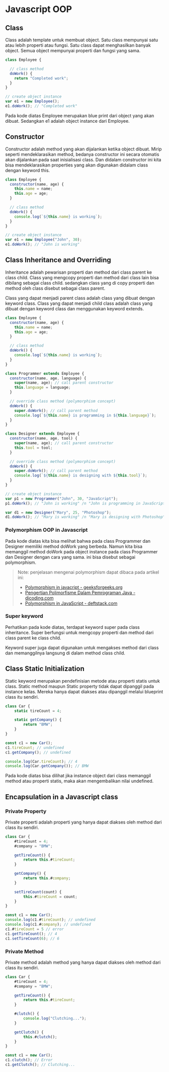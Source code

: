 # Javascript OOP

## Class

Class adalah template untuk membuat object. Satu class mempunyai satu atau lebih properti atau fungsi. Satu class dapat menghasilkan banyak object. Semua object mempunyai properti dan fungsi yang sama.

```javascript
class Employee {

  // class method
  doWork() {
    return "Completed work";
  }
}

// create object instance
var e1 = new Employee();
e1.doWork(); // "Completed work"
```

Pada kode diatas Employee merupakan blue print dari object yang akan dibuat. Sedangkan e1 adalah object instance dari Employee.

## Constructor

Constructor adalah method yang akan dijalankan ketika object dibuat. Mirip seperti mendeklarasikan method, bedanya constructor ini secara otomatis akan dijalankan pada saat inisialisasi class. Dan didalam constructor ini kita bisa mendeklarasikan properties yang akan digunakan didalam class dengan keyword this.

```javascript
class Employee {
  constructor(name, age) {
    this.name = name;
    this.age = age;
  }

  // class method
  doWork() {
    console.log(`${this.name} is working`);
  }
}

// create object instance
var e1 = new Employee("John", 30);
e1.doWork(); // "John is working"
```

## Class Inheritance and Overriding

Inheritance adalah pewarisan properti dan method dari class parent ke class child. Class yang mengcopy properti dan method dari class lain bisa dibilang sebagai class child. sedangkan class yang di copy properti dan method oleh class disebut sebagai class parent.

Class yang dapat menjadi parent class adalah class yang dibuat dengan keyword class. Class yang dapat menjadi child class adalah class yang dibuat dengan keyword class dan menggunakan keyword extends.


```javascript
class Employee {
  constructor(name, age) {
    this.name = name;
    this.age = age;
  }

  // class method
  doWork() {
    console.log(`${this.name} is working`);
  }
}

class Programmer extends Employee {
  constructor(name, age, language) {
    super(name, age); // call parent constructor
    this.language = language;
  }

  // override class method (polymorphism concept)
  doWork() {
    super.doWork(); // call parent method
    console.log(`${this.name} is programming in ${this.language}`);
  }
}

class Designer extends Employee {
  constructor(name, age, tool) {
    super(name, age); // call parent constructor
    this.tool = tool;
  }

  // override class method (polymorphism concept)
  doWork() {
    super.doWork(); // call parent method
    console.log(`${this.name} is designing with ${this.tool}`);
  }
}

// create object instance
var p1 = new Programmer("John", 30, "JavaScript");
p1.doWork(); // "John is working" /n "John is programming in JavaScript"

var d1 = new Designer("Mary", 25, "Photoshop");
d1.doWork(); // "Mary is working" /n "Mary is designing with Photoshop"
```

### Polymorphism OOP in Javascript

Pada kode diatas kita bisa melihat bahwa pada class Programmer dan Designer memiliki method doWork yang berbeda. Namun kita bisa memanggil method doWork pada object instance pada class Programmer dan Designer dengan cara yang sama. ini bisa disebut sebagai polymorphism.

> Note: penjelasan mengenai polymorphism dapat dibaca pada artikel ini:
> - [Polymorphism in javacript - geeksforgeeks.org](https://https://www.geeksforgeeks.org/polymorphism-in-javascript/)
> - [Pengertian Polimorfisme Dalam Pemrograman Java - dicoding.com](https://www.dicoding.com/blog/pengertian-polimorfisme-dalam-pemrograman-java/)
> - [Polymorphism in JavaScript - deftstack.com](https://www.delftstack.com/howto/javascript/polymorphism-in-javascript/)

### Super keyword

Perhatikan pada kode diatas, terdapat keyword super pada class inheritance. Super berfungsi untuk mengcopy properti dan method dari class parent ke class child.

Keyword super juga dapat digunakan untuk mengakses method dari class dan memanggilnya langsung di dalam method class child.

## Class Static Initialization

Static keyword merupakan pendefinisian metode atau properti statis untuk class. Static method maupun Static property tidak dapat dipanggil pada instance kelas. Mereka hanya dapat diakses atau dipanggil melalui blueprint class itu sendiri.

```javascript
class Car {
    static tireCount = 4;

    static getCompany() {
        return "BMW";
    }
}

const c1 = new Car();
c1.tireCount; // undefined
c1.getCompany(); // undefined

console.log(Car.tireCount); // 4
console.log(Car.getCompany()); // BMW
```

Pada kode diatas bisa dilihat jika instance object dari class memanggil method atau properti statis, maka akan mengembalikan nilai undefined.

## Encapsulation in a Javascript class

### Private Property

Private properti adalah properti yang hanya dapat diakses oleh method dari class itu sendiri.

```javascript
class Car {
    #tireCount = 4;
    #company = "BMW";

    getTireCount() {
        return this.#tireCount;
    }

    getCompany() {
        return this.#company;
    }

    setTireCount(count) {
        this.#tireCount = count;
    }
}

const c1 = new Car();
console.log(c1.#tireCount); // undefined
console.log(c1.#company); // undefined
c1.#tireCount = 5 // error
c1.getTireCount(); // 4
c1.setTireCount(6); // 6
```

### Private Method

Private method adalah method yang hanya dapat diakses oleh method dari class itu sendiri.

```javascript
class Car {
    #tireCount = 4;
    #company = "BMW";

    getTireCount() {
        return this.#tireCount;
    }

    #clutch() {
        console.log("Clutching...");
    }

    getClutch() {
        this.#clutch();
    }
}

const c1 = new Car();
c1.clutch(); // Error
c1.getClutch(); // Clutching...
```